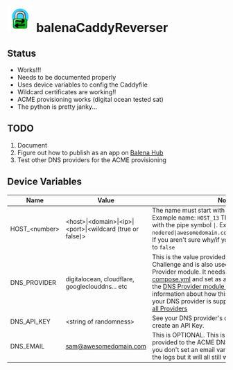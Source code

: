 # <img src="caddy-dumb.png" alt="crappy caddy logo" width="60" /> balenaCaddyReverser

## Status
* Works!!!
* Needs to be documented properly
* Uses device variables to config the Caddyfile
* Wildcard certificates are working!!
* ACME provisioning works (digital ocean tested sat)
* The python is pretty janky...

## TODO
1. Document
2. Figure out how to publish as an app on [Balena Hub](https://hub.balena.io)
3. Test other DNS providers for the ACME provisioning

## Device Variables
|Name|Value|Notes|
|---|---|---|
|HOST_\<number>| \<host>\|\<domain>\|\<ip>\|\<port>\|\<wildcard (true or false)>|The name must start with `HOST_` and have a number. Example name: `HOST_13` The values must separated with the pipe symbol `\|`. Example value: `nodered\|awesomedomain.com\|192.168.0.13\|4200\|true` If you aren't sure why/if you need a wildcard... set it to `false`|
|DNS_PROVIDER|digitalocean, cloudflare, googleclouddns... etc|This is the value provided to the ACME DNS Challenge and is also used to build the DNS Provider module. It needs to be set in the [docker-compose.yml]('docker-compose.yml') and set as a device variable. Check the [DNS Provider module WIKI](https://caddy.community/t/how-to-use-dns-provider-modules-in-caddy-2/8148) for general information about how this works and to find out if your DNS provider is supported. [Quick Link: List of all Providers](https://github.com/orgs/caddy-dns/repositories?type=all)|
|DNS_API_KEY|\<string of randomness>|See your DNS provider's doccumentation on how to create an API Key.|
|DNS_EMAIL|sam@awesomedomain.com|This is OPTIONAL. This is the email address provided to the ACME DNS Challenge process. If you don't set an email variable you'll get a WARN in the logs but it will all still work.|

